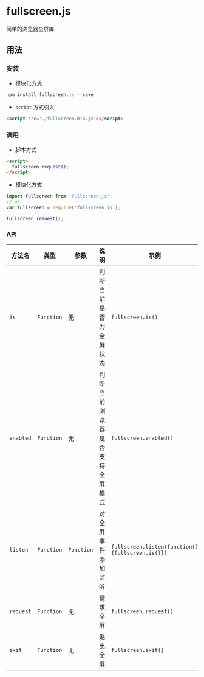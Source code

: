 # fullscreen.js

简单的浏览器全屏库

## 用法

### 安装

- 模块化方式

```javascript
npm install fullscreen.js --save

```

- `script` 方式引入

```html
<script src='./fullscreen.min.js'></script>
```

### 调用

- 脚本方式

```html
<script>
  fullscreen.request();
</script>
```

- 模块化方式

```javascript
import fullscreen from 'fullscreen.js';
// or 
var fullscreen = require('fullscreen.js');

fullscreen.resuest();
```

### API

|方法名|类型|参数|说明|示例|
|-----|---|----|---|---|
|`is`|`Function`|无|判断当前是否为全屏状态|`fullscreen.is()`|
|`enabled`|`Function`|无|判断当前浏览器是否支持全屏模式|`fullscreen.enabled()`|
|`listen`|`Function`|`Function`|对全屏事件添加监听|`fullscreen.listen(function(){fullscreen.is()})`|
|`request`|`Function`|无|请求全屏|`fullscreen.request()`|
|`exit`|`Function`|无|退出全屏|`fullscreen.exit()`|


